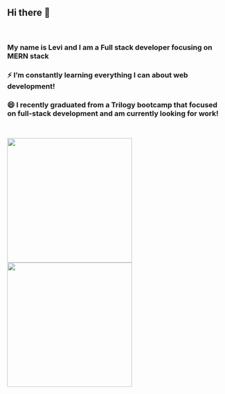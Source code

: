 ## Hi there 👋

&nbsp;

### My name is Levi and I am a Full stack developer focusing on MERN stack

### ⚡ I’m constantly learning everything I can about web development!

### 😄 I recently graduated from a Trilogy bootcamp that focused on full-stack development and am currently looking for work!

&nbsp;

<img align="center" style="height:18rem" src="https://github-readme-stats.vercel.app/api/top-langs/?username=Halvosaurus34&theme=radical" /> <img align="center" style="height:18rem" src="https://github-readme-stats.vercel.app/api/?username=Halvosaurus34&theme=radical" />

<!--
**Halvosaurus34/Halvosaurus34** is a ✨ _special_ ✨ repository because its `README.md` (this file) appears on your GitHub profile.

Here are some ideas to get you started:

- 🔭 I’m currently working on ...
- 🌱 I’m currently learning ...
- 👯 I’m looking to collaborate on ...
- 🤔 I’m looking for help with ...
- 💬 Ask me about ...
- 📫 How to reach me: ...
- 😄 Pronouns: ...
- ⚡ Fun fact: ...
-->
